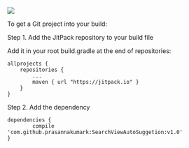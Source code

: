 [![](https://jitpack.io/v/prasannakumark/SearchViewAutoSuggetion.svg)](https://jitpack.io/#prasannakumark/SearchViewAutoSuggetion)

To get a Git project into your build:

Step 1. Add the JitPack repository to your build file

Add it in your root build.gradle at the end of repositories:

	allprojects {
		repositories {
			...
			maven { url "https://jitpack.io" }
		}
	}
	
Step 2. Add the dependency

	dependencies {
	        compile 'com.github.prasannakumark:SearchViewAutoSuggetion:v1.0'
	}
